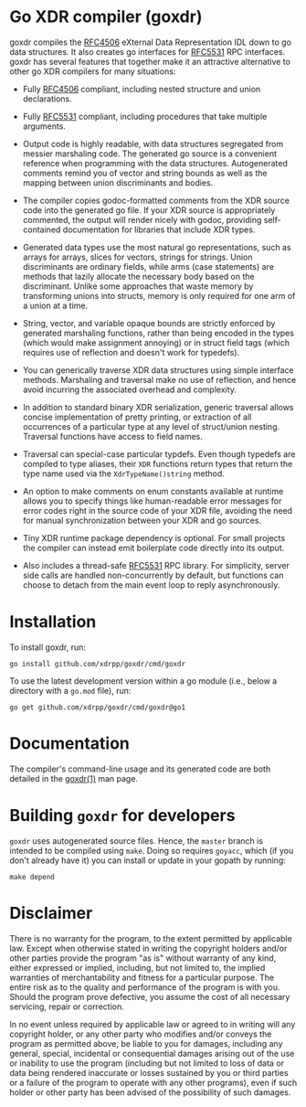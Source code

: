 # Go XDR compiler (goxdr)

goxdr compiles the [RFC4506] eXternal Data Representation IDL down to
go data structures.  It also creates go interfaces for [RFC5531] RPC
interfaces.  goxdr has several features that together make it an
attractive alternative to other go XDR compilers for many situations:

* Fully [RFC4506] compliant, including nested structure and union
  declarations.

* Fully [RFC5531] compliant, including procedures that take multiple
  arguments.

* Output code is highly readable, with data structures segregated from
  messier marshaling code.  The generated go source is a convenient
  reference when programming with the data structures.  Autogenerated
  comments remind you of vector and string bounds as well as the
  mapping between union discriminants and bodies.

* The compiler copies godoc-formatted comments from the XDR source
  code into the generated go file.  If your XDR source is
  appropriately commented, the output will render nicely with godoc,
  providing self-contained documentation for libraries that include
  XDR types.

* Generated data types use the most natural go representations, such
  as arrays for arrays, slices for vectors, strings for strings.
  Union discriminants are ordinary fields, while arms (case
  statements) are methods that lazily allocate the necessary body
  based on the discriminant.  Unlike some approaches that waste memory
  by transforming unions into structs, memory is only required for one
  arm of a union at a time.

* String, vector, and variable opaque bounds are strictly enforced by
  generated marshaling functions, rather than being encoded in the
  types (which would make assignment annoying) or in struct field tags
  (which requires use of reflection and doesn't work for typedefs).

* You can generically traverse XDR data structures using simple
  interface methods.  Marshaling and traversal make no use of
  reflection, and hence avoid incurring the associated overhead and
  complexity.

* In addition to standard binary XDR serialization, generic traversal
  allows concise implementation of pretty printing, or extraction of
  all occurrences of a particular type at any level of struct/union
  nesting.  Traversal functions have access to field names.

* Traversal can special-case particular typdefs.  Even though typedefs
  are compiled to type aliases, their `XDR` functions return types
  that return the type name used via the `XdrTypeName()string` method.

* An option to make comments on enum constants available at runtime
  allows you to specify things like human-readable error messages for
  error codes right in the source code of your XDR file, avoiding the
  need for manual synchronization between your XDR and go sources.

* Tiny XDR runtime package dependency is optional.  For small projects
  the compiler can instead emit boilerplate code directly into its
  output.

* Also includes a thread-safe [RFC5531] RPC library.  For simplicity,
  server side calls are handled non-concurrently by default, but
  functions can choose to detach from the main event loop to reply
  asynchronously.

# Installation

To install goxdr, run:

    go install github.com/xdrpp/goxdr/cmd/goxdr

To use the latest development version within a go module (i.e., below
a directory with a `go.mod` file), run:

    go get github.com/xdrpp/goxdr/cmd/goxdr@go1

# Documentation

The compiler's command-line usage and its generated code are both
detailed in the [goxdr(1)][goxdr.1] man page.

# Building `goxdr` for developers

`goxdr` uses autogenerated source files.  Hence, the `master` branch
is intended to be compiled using `make`.  Doing so requires `goyacc`,
which (if you don't already have it) you can install or update in your
gopath by running:

    make depend

# Disclaimer

There is no warranty for the program, to the extent permitted by
applicable law.  Except when otherwise stated in writing the copyright
holders and/or other parties provide the program "as is" without
warranty of any kind, either expressed or implied, including, but not
limited to, the implied warranties of merchantability and fitness for
a particular purpose.  The entire risk as to the quality and
performance of the program is with you.  Should the program prove
defective, you assume the cost of all necessary servicing, repair or
correction.

In no event unless required by applicable law or agreed to in writing
will any copyright holder, or any other party who modifies and/or
conveys the program as permitted above, be liable to you for damages,
including any general, special, incidental or consequential damages
arising out of the use or inability to use the program (including but
not limited to loss of data or data being rendered inaccurate or
losses sustained by you or third parties or a failure of the program
to operate with any other programs), even if such holder or other
party has been advised of the possibility of such damages.

[RFC4506]: https://tools.ietf.org/html/rfc4506
[RFC5531]: https://tools.ietf.org/html/rfc5531
[goxdr.1]: https://xdrpp.github.io/goxdr/pkg/github.com/xdrpp/goxdr/cmd/goxdr/goxdr.1.html
